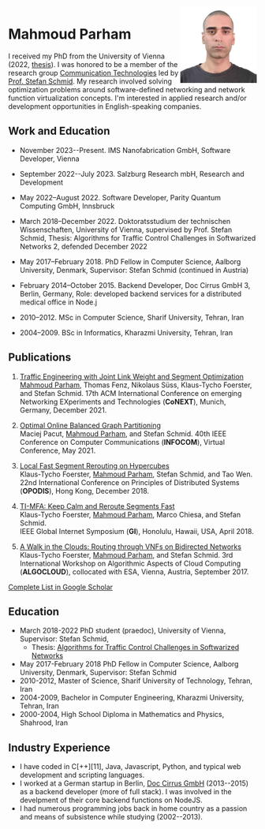 <img align="right" width="155" height="155" src="MahmoudParham.jpg">



# Mahmoud Parham

I received my PhD from the University of Vienna (2022, [thesis](https://utheses.univie.ac.at/detail/62431)).
I was honored to be a member of the research group [Communication Technologies](https://ct.cs.univie.ac.at/team/person/102452/) led by [Prof. Stefan Schmid](https://www.univie.ac.at/ct/stefan/).
My research involved solving optimization problems around software-defined networking and network function virtualization concepts.
I'm interested in applied research and/or development opportunities in English-speaking companies.


## Work and Education

- November 2023--Present. IMS Nanofabrication GmbH, Software Developer, Vienna

- September 2022--July 2023. Salzburg Research mbH, Research and Development
  
- May 2022–August 2022. Software Developer, Parity Quantum Computing GmbH, Innsbruck

- March 2018–December 2022. Doktoratsstudium der technischen Wissenschaften, University of Vienna, supervised by Prof. Stefan Schmid, Thesis: Algorithms for Traffic Control Challenges in Softwarized Networks 2, defended December 2022

- May 2017–February 2018. PhD Fellow in Computer Science, Aalborg University, Denmark, Supervisor: Stefan Schmid (continued in Austria)

- February 2014–October 2015. Backend Developer, Doc Cirrus GmbH 3, Berlin, Germany, Role: developed backend services for a distributed medical office in Node.j

- 2010–2012. MSc in Computer Science, Sharif University, Tehran, Iran

- 2004–2009. BSc in Informatics, Kharazmi University, Tehran, Iran

## Publications

1. [Traffic Engineering with Joint Link Weight and Segment Optimization \
](https://www.univie.ac.at/ct/stefan/conext21te.pdf)<span style="text-decoration:underline;">Mahmoud Parham</span>, Thomas Fenz, Nikolaus Süss, Klaus-Tycho Foerster, and Stefan Schmid.
17th ACM International Conference on emerging Networking EXperiments and Technologies (**CoNEXT**), Munich, Germany, December 2021.

2. [Optimal Online Balanced Graph Partitioning \
](https://www.univie.ac.at/ct/stefan/infocom21repartitioning.pdf)Maciej Pacut, <span style="text-decoration:underline;">Mahmoud Parham</span>, and Stefan Schmid.
40th IEEE Conference on Computer Communications (**INFOCOM**), Virtual Conference, May 2021.

3. [Local Fast Segment Rerouting on Hypercubes \
](https://www.univie.ac.at/ct/stefan/opodis18.pdf)Klaus-Tycho Foerster, <span style="text-decoration:underline;">Mahmoud Parham</span>, Stefan Schmid, and Tao Wen. \
22nd International Conference on Principles of Distributed Systems (**OPODIS**), Hong Kong, December 2018.

4. [TI-MFA: Keep Calm and Reroute Segments Fast \
](https://www.univie.ac.at/ct/stefan/gi18.pdf)Klaus-Tycho Foerster, <span style="text-decoration:underline;">Mahmoud Parham</span>, Marco Chiesa, and Stefan Schmid. \
IEEE Global Internet Symposium (**GI**), Honolulu, Hawaii, USA, April 2018.

5. [A Walk in the Clouds: Routing through VNFs on Bidirected Networks \
](https://www.univie.ac.at/ct/stefan/algocloud17.pdf)Klaus-Tycho Foerster, <span style="text-decoration:underline;">Mahmoud Parham</span>, and Stefan Schmid.
3rd International Workshop on Algorithmic Aspects of Cloud Computing (**ALGOCLOUD**), collocated with ESA, Vienna, Austria, September 2017.

[Complete List in Google Scholar](https://scholar.google.com/citations?user=6d54q7IAAAAJ&hl=en)

## Education

- March 2018-2022 PhD student (praedoc), University of Vienna, Supervisor: Stefan Schmid,
  - Thesis: [Algorithms for Traffic Control Challenges in Softwarized Networks](https://github.com/maparham/maparham.github.io/raw/main/PhD_thesis_MahmoudParham.pdf)
- May 2017-February 2018 PhD Fellow in Computer Science, Aalborg University,
Denmark, Supervisor: Stefan Schmid
- 2010-2012, Master of Science, Sharif University of Technology, Tehran, Iran
- 2004-2009, Bachelor in Computer Engineering, Kharazmi University, Tehran, Iran
- 2000-2004, High School Diploma in Mathematics and Physics, Shahrood, Iran

## Industry Experience

- I have coded in C[++][11], Java, Javascript, Python, and typical web development and scripting languages.
- I worked at a German startup in Berlin, [Doc Cirrus GmbH](https://www.doc-cirrus.com) (2013--2015) as a backend developer (more of full stack). I was involved in the develpment of their core backend functions on NodeJS.
- I had numerous programming jobs back in home country as a passion and means of subsistence while studying (2002--2013). 
